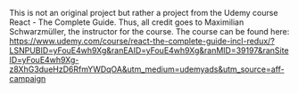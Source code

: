 This is not an original project but rather a project from the Udemy course React - The Complete Guide.
  Thus, all credit goes to Maximilian Schwarzmüller, the instructor for the course. 
  The course can be found here: https://www.udemy.com/course/react-the-complete-guide-incl-redux/?LSNPUBID=yFouE4wh9Xg&ranEAID=yFouE4wh9Xg&ranMID=39197&ranSiteID=yFouE4wh9Xg-z8XhG3dueHzD6RfmYWDqOA&utm_medium=udemyads&utm_source=aff-campaign
